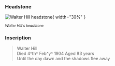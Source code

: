 ### Headstone  

![Walter Hill headstone](../assets/ann-hill-headstone.jpg){ width="30%" }


*<small>Walter Hill's headstone</small>*

### Inscription

>Walter Hill <br>
>Died 4^th^ Feb^y^ 1904 Aged 83 years<br>
>Until the day dawn and the shadows flee away <br>
